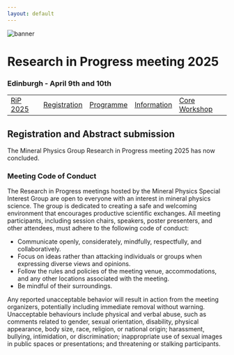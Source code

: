 ```yaml
---
layout: default
---
```


![banner](https://MinPhys.github.io/RiP_2025/assets/website_banner_RiP_25.png)
# Research in Progress meeting 2025
### Edinburgh - April 9th and 10th

|    |    |    |    |    |
|----|----|----|----|----|
| [RiP 2025](./RiP_2025.html) | [Registration](./RiP_2025-abstracts.html) | [Programme](./RiP_2025-programme.html) | [Information](./RiP_2025-planning.html) | [Core Workshop](./core_workshop.html) |

## Registration and Abstract submission

The Mineral Physics Group Research in Progress meeting 2025 has now concluded.

### Meeting Code of Conduct

The Research in Progress meetings hosted by the Mineral Physics Special Interest Group are open to everyone with an interest in mineral physics science. The group is dedicated to creating a safe and welcoming environment that encourages productive scientific exchanges. All meeting participants, including session chairs, speakers, poster presenters, and other attendees, must adhere to the following code of conduct:

*  Communicate openly, considerately, mindfully, respectfully, and collaboratively.
*  Focus on ideas rather than attacking individuals or groups when expressing diverse views and opinions.
*  Follow the rules and policies of the meeting venue, accommodations, and any other locations associated with the meeting.
*  Be mindful of their surroundings.

Any reported unacceptable behavior will result in action from the meeting organizers, potentially including immediate removal without warning. Unacceptable behaviours include physical and verbal abuse, such as comments related to gender, sexual orientation, disability, physical appearance, body size, race, religion, or national origin; harassment, bullying, intimidation, or discrimination; inappropriate use of sexual images in public spaces or presentations; and threatening or stalking participants.
